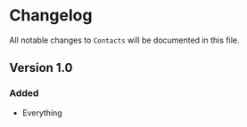 # Changelog

All notable changes to `Contacts` will be documented in this file.

## Version 1.0

### Added
- Everything
